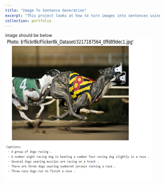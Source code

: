 ```yaml
---
title: "Image To Sentence Generation"
excerpt: "This project looks at how to turn images into sentences using attention mechanisms. We want to see how our model looks at images, picks out important parts, and makes captions that make sense. We're focusing on how visual things and words work together to understand how image captions are made. <br/><img src='/images/portfolioimagetosentenceimage.PNG'>"
collection: portfolio
---
```


image should be below
<br/><img src='/files/imagetosentenceportfolioimage.PNG'>
